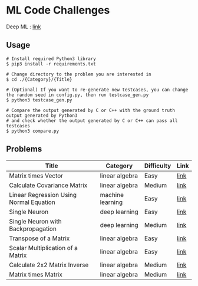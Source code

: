# ML Code Challenges
Deep ML : [link](https://www.deep-ml.com/)

## Usage
```shell
# Install required Python3 library
$ pip3 install -r requirements.txt

# Change directory to the problem you are interested in
$ cd ./{Category}/{Title}

# (Optional) If you want to re-generate new testcases, you can change the random seed in config.py, then run testcase_gen.py
$ python3 testcase_gen.py

# Compare the output generated by C or C++ with the ground truth output generated by Python3
# and check whether the output generated by C or C++ can pass all testcases
$ python3 compare.py
```

## Problems
| Title                                   | Category         | Difficulty | Link                                                                                                          |
| --------------------------------------- | ---------------- | ---------- | ------------------------------------------------------------------------------------------------------------- |
| Matrix times Vector                     | linear algebra   | Easy       | [link](./linear_algebra/matrix_times_vector/matrix_times_vector.md)                                           |
| Calculate Covariance Matrix             | linear algebra   | Medium     | [link](./linear_algebra/calculate_covariance_matrix/calculate_covariance_matrix.md)                           |
| Linear Regression Using Normal Equation | machine learning | Easy       | [link](./machine_learning/linear_regression_using_normal_equation/linear_regression_using_normal_equation.md) |
| Single Neuron                           | deep learning    | Easy       | [link](./deep_learning/single_neuron/single_neuron.md)                                                        |
| Single Neuron with Backpropagation      | deep learning    | Medium     | [link](./deep_learning/single_neuron_with_backpropagation/single_neuron_with_backpropagation.md)              |
| Transpose of a Matrix                   | linear algebra   | Easy       | [link](./linear_algebra/transpose_of_a_matrix/transpose_of_a_matrix.md)                                       |
| Scalar Multiplication of a Matrix       | linear algebra   | Easy       | [link](./linear_algebra/scalar_multiplication_of_a_matrix/scalar_multiplication_of_a_matrix.md)               |
| Calculate 2x2 Matrix Inverse            | linear algebra   | Medium     | [link](./linear_algebra/calculate_2x2_matrix_inverse/calculate_2x2_matrix_inverse.md)                         |
| Matrix times Matrix                     | linear algebra   | Medium     | [link](./linear_algebra/matrix_times_matrix/matrix_times_matrix.md)                                           |
